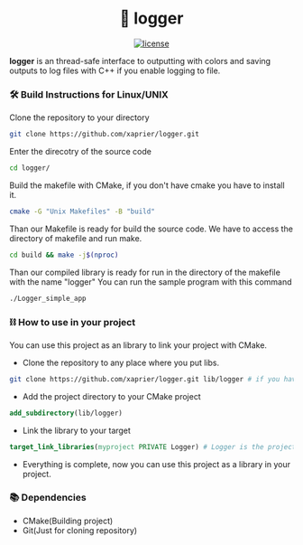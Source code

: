 <h1 align="center">
  🚀 logger
</h1>

<p align="center">
  <a href="https://github.com/xaprier/logger/blob/main/LICENSE" target="blank">
    <img src="https://img.shields.io/github/license/xaprier/logger" alt="license" />
  </a>
</p>

<b>logger</b> is an thread-safe interface to outputting with colors and saving outputs to log files with C++ if you enable logging to file.

### 🛠️ Build Instructions for Linux/UNIX

Clone the repository to your directory

```sh
git clone https://github.com/xaprier/logger.git
```

Enter the direcotry of the source code

```sh
cd logger/
```

Build the makefile with CMake, if you don't have cmake you have to install it.

```sh
cmake -G "Unix Makefiles" -B "build"
```

Than our Makefile is ready for build the source code. We have to access the directory of makefile and run make.

```sh
cd build && make -j$(nproc)
```

Than our compiled library is ready for run in the directory of the makefile with the name "logger"
You can run the sample program with this command

```sh
./Logger_simple_app
```

### ⛓ How to use in your project

You can use this project as an library to link your project with CMake.

- Clone the repository to any place where you put libs.

```sh
git clone https://github.com/xaprier/logger.git lib/logger # if you have lib directory in your project for an example
```

- Add the project directory to your CMake project

```cmake
add_subdirectory(lib/logger)
```

- Link the library to your target

```cmake
target_link_libraries(myproject PRIVATE Logger) # Logger is the project name in my CMake project.
```

- Everything is complete, now you can use this project as a library in your project.

### 📚 Dependencies

- CMake(Building project)
- Git(Just for cloning repository)
